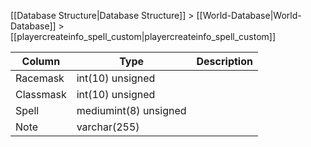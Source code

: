 [[Database Structure|Database Structure]] > [[World-Database|World-Database]] > [[playercreateinfo_spell_custom|playercreateinfo_spell_custom]]

Column | Type | Description
--- | --- | ---
Racemask | int(10) unsigned | 
Classmask | int(10) unsigned | 
Spell | mediumint(8) unsigned | 
Note | varchar(255) | 
